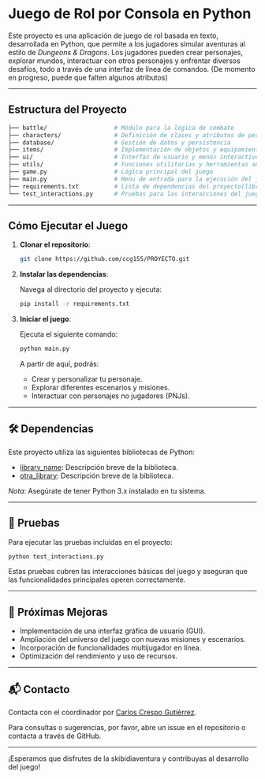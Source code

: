 #  Juego de Rol por Consola en Python

Este proyecto es una aplicación de juego de rol basada en texto, desarrollada en Python, que permite a los jugadores simular aventuras al estilo de *Dungeons & Dragons*. Los jugadores pueden crear personajes, explorar mundos, interactuar con otros personajes y enfrentar diversos desafíos, todo a través de una interfaz de línea de comandos. (De momento en progreso, puede que falten algunos atributos)

---

##  Estructura del Proyecto

```bash
├── battle/                   # Módulo para la lógica de combate
├── characters/               # Definición de clases y atributos de personajes
├── database/                 # Gestión de datos y persistencia
├── items/                    # Implementación de objetos y equipamiento(Sprites, personajes, etc.)
├── ui/                       # Interfaz de usuario y menús interactivos
├── utils/                    # Funciones utilitarias y herramientas auxiliares
├── game.py                   # Lógica principal del juego
├── main.py                   # Menu de entrada para la ejecución del juego
├── requirements.txt          # Lista de dependencias del proyecto(librerias)
└── test_interactions.py      # Pruebas para las interacciones del juego
```

---

##  Cómo Ejecutar el Juego

1. **Clonar el repositorio**:

   ```bash
   git clone https://github.com/ccg155/PROYECTO.git
   ```

2. **Instalar las dependencias**:

   Navega al directorio del proyecto y ejecuta:

   ```bash
   pip install -r requirements.txt
   ```

3. **Iniciar el juego**:

   Ejecuta el siguiente comando:

   ```bash
   python main.py
   ```

   A partir de aquí, podrás:

   - Crear y personalizar tu personaje.
   - Explorar diferentes escenarios y misiones.
   - Interactuar con personajes no jugadores (PNJs).

---

## 🛠️ Dependencias

Este proyecto utiliza las siguientes bibliotecas de Python:

- [library_name](https://pypi.org/project/library_name/): Descripción breve de la biblioteca.
- [otra_library](https://pypi.org/project/otra_library/): Descripción breve de la biblioteca.

*Nota*: Asegúrate de tener Python 3.x instalado en tu sistema.

---

## 🧪 Pruebas

Para ejecutar las pruebas incluidas en el proyecto:

```bash
python test_interactions.py
```

Estas pruebas cubren las interacciones básicas del juego y aseguran que las funcionalidades principales operen correctamente.

---

## 🚀 Próximas Mejoras

- Implementación de una interfaz gráfica de usuario (GUI).
- Ampliación del universo del juego con nuevas misiones y escenarios.
- Incorporación de funcionalidades multijugador en línea.
- Optimización del rendimiento y uso de recursos.

---

## 📬 Contacto

Contacta con el coordinador por [Carlos Crespo Gutiérrez](https://github.com/ccg155).

Para consultas o sugerencias, por favor, abre un issue en el repositorio o contacta a través de GitHub.

---

¡Esperamos que disfrutes de la skibidiaventura y contribuyas al desarrollo del juego!
